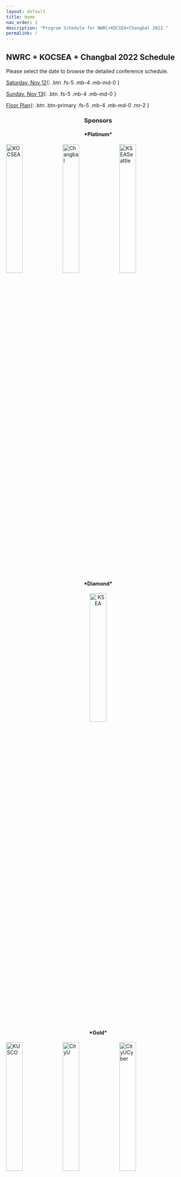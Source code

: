 ```yaml
---
layout: default
title: Home
nav_order: 1
description: "Program Schedule for NWRC+KOCSEA+Changbal 2022."
permalink: /
---
```


## NWRC + KOCSEA + Changbal 2022 Schedule

Please select the date to browse the detailed conference schedule.

[Saturday, Nov 12](./docs/nov-12/){: .btn .fs-5 .mb-4 .mb-md-0 }

[Sunday, Nov 13](./docs/nov-13/){: .btn .fs-5 .mb-4 .mb-md-0 }

[Floor Plan](./docs/floor-plan/floor-plan/){: .btn .btn-primary .fs-5 .mb-4 .mb-md-0 .mr-2 } 

<h3 style="text-align:center">Sponsors</h3>
<h4 style="text-align:center">*Platinum*</h4>
<img src="https://seattle.ksea.org/nwrc2022/wp-content/uploads/2022/09/Resizedsponsor3.jpg" alt="KOCSEA" style="width:30%;"/>
<img src="https://seattle.ksea.org/nwrc2022/wp-content/uploads/2022/09/Resizedsponsor2.jpg" alt="Changbal" style="width:30%;"/>
<img src="https://seattle.ksea.org/nwrc2022/wp-content/uploads/2022/09/Resizedsponsor24.jpg" alt="KSEASeattle" style="width:30%;"/>
<br>
<h4 style="text-align:center">*Diamond*</h4>
<p align="center">
    <img src="https://seattle.ksea.org/nwrc2022/wp-content/uploads/2022/09/Resizedsponsor1.jpg" alt="KSEA" style="width:30%;"/>
</p>
<h4 style="text-align:center">*Gold*</h4>
<img src="https://seattle.ksea.org/nwrc2022/wp-content/uploads/2022/09/Resizedsponsor5.jpg" alt="KUSCO" style="width:30%;"/>
<img src="https://seattle.ksea.org/nwrc2022/wp-content/uploads/2022/09/ResizedcityU.jpg" alt="CityU" style="width:30%;"/>
<img src="https://seattle.ksea.org/nwrc2022/wp-content/uploads/2022/09/ResizedcityUcyber-1.jpg" alt="CityUCyber" style="width:30%;"/>
<br>
<h4 style="text-align:center">*Silver*</h4>
<img src="https://seattle.ksea.org/nwrc2022/wp-content/uploads/2022/09/seattlecon.jpg" alt="Consulate" style="width:30%;"/>
<img src="https://seattle.ksea.org/nwrc2022/wp-content/uploads/2022/09/ResizedKAIST%EB%A1%9C%EA%B3%A0.jpg" alt="KAIST" style="width:30%;"/>
<img src="https://seattle.ksea.org/nwrc2022/wp-content/uploads/2022/09/Resizedsponsor27.jpg" alt="Sanglok" style="width:30%;"/>
<img src="https://seattle.ksea.org/nwrc2022/wp-content/uploads/2022/09/Resizedsponsor6.jpg" alt="Muveen" style="width:30%;"/>
<br>
<h4 style="text-align:center">*White*</h4>
<h3 style="text-align:center">KSEA Idao Chapter, KSEA Utah Chapter, KSEA Sacramento Chapter</h3>
<h3 style="text-align:center">Mr. Heonmin Lim, Dr. Sam Chung, Anonymous</h3>


